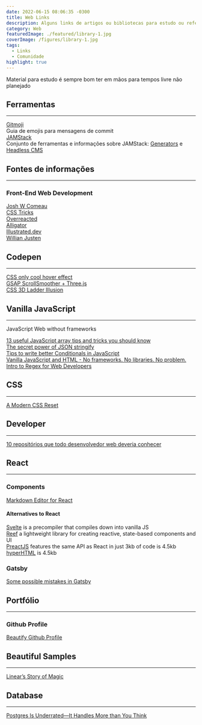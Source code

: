 ```yaml
---
date: 2022-06-15 08:06:35 -0300
title: Web Links
description: Alguns links de artigos ou bibliotecas para estudo ou referências
category: Web
featuredImage: ./featured/library-1.jpg
coverImage: /figures/library-1.jpg
tags:
  - Links
  - Comunidade  
highlight: true
---
```


Material para estudo é sempre bom ter em mãos para tempos livre não planejado

## Ferramentas
---

[Gitmoji](https://gitmoji.dev/)  
Guia de emojis para mensagens de commit  
[JAMStack](https://jamstack.org/)  
Conjunto de ferramentas e informações sobre JAMStack: [Generators](https://jamstack.org/generators/) e [Headless CMS](https://jamstack.org/headless-cms/)

## Fontes de informações
---

### Front-End Web Development

[Josh W Comeau](https://www.joshwcomeau.com/)  
[CSS Tricks](https://css-tricks.com/)  
[Overreacted](https://overreacted.io/)  
[Alligator](https://alligator.io/)  
[Illustrated.dev](https://illustrated.dev/)  
[Willian Justen](https://willianjusten.com.br/)  

## Codepen
---

[CSS only cool hover effect](https://codepen.io/t_afif/pen/ExQLWNE)  
[GSAP ScrollSmoother + Three.js](https://codepen.io/cmalven/pen/PoEJvjE)  
[CSS 3D Ladder Illusion](https://codepen.io/pavlovsk/pen/WNMZvMw)

## Vanilla JavaScript  
---
JavaScript Web without frameworks

[13 useful JavaScript array tips and tricks you should know](https://dev.to/duomly/13-useful-javascript-array-tips-and-tricks-you-should-know-2jfo)  
[The secret power of JSON stringify](https://dev.to/blacksonic/the-secret-power-of-json-stringify-393b)  
[Tips to write better Conditionals in JavaScript](https://dev.to/hellomeghna/tips-to-write-better-conditionals-in-javascript-2189)  
[Vanilla JavaScript and HTML - No frameworks. No libraries. No problem.](https://dev.to/pluralsight/vanilla-javascript-and-html-no-frameworks-no-libraries-no-problem-2n99)  
[Intro to Regex for Web Developers](https://dev.to/chrisachard/intro-to-regex-for-web-developers-2fj4)

## CSS
---

[A Modern CSS Reset](https://dev.to/hankchizljaw/a-modern-css-reset-6p3)

## Developer
---

[10 repositórios que todo desenvolvedor web deveria conhecer](https://medium.com/@anajuliabit/10-reposit%C3%B3rios-que-todo-desenvolvedor-web-deveria-conhecer-61de11b59799)


## React
---

### Components

[Markdown Editor for React](https://github.com/uiwjs/react-md-editor)

#### Alternatives to React

[Svelte](https://svelte.dev/blog/write-less-code) is a precompiler that compiles down into vanilla JS  
[Reef](https://github.com/cferdinandi/reef) a lightweight library for creating reactive, state-based components and UI  
[PreactJS](https://preactjs.com) features the same API as React in just 3kb of code is 4.5kb  
[hyperHTML](https://viperhtml.js.org/hyperhtml/documentation/) is 4.5kb

### Gatsby

[Some possible mistakes in Gatsby](https://jenniferwadella.com/blog/all-the-dumb-mistakes-i-made-building-my-first-gatsby-site)

## Portfólio
---

### Github Profile

[Beautify Github Profile](https://github.com/rzashakeri/beautify-github-profile)

## Beautiful Samples
---

[Linear’s Story of Magic](https://linear.app/readme)

## Database
---

[Postgres Is Underrated—It Handles More than You Think](https://dev.to/heroku/postgres-is-underrated-it-handles-more-than-you-think-4ff3)
